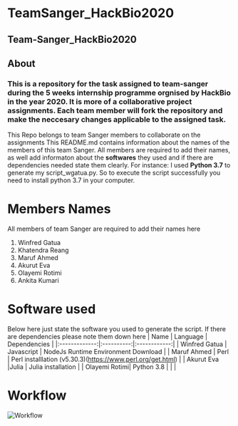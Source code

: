 # TeamSanger_HackBio2020
## Team-Sanger_HackBio2020

## About
### This is a repository for the task assigned to team-sanger during the 5 weeks internship programme orgnised by HackBio in the year 2020. It is more of a collaborative project assignments. Each team member will fork the repository and make the neccesary changes applicable to the assigned task. 

This Repo belongs to team Sanger members to collaborate on the assignments
This README.md contains information about the names of the members of this team Sanger. All members are required to add their names, as well add informaton about the **softwares** they used and if there are dependencies needed state them clearly.
For instance: I used **Python 3.7** to generate my script_wgatua.py. So to execute the script successfully you need to install python 3.7 in your computer.

# Members Names
All members of team Sanger are required to add their names here
1. Winfred Gatua
2. Khatendra Reang
3. Maruf Ahmed
4. Akurut Eva
5. Olayemi Rotimi
6. Ankita Kumari


# Software used

Below here just state the software you used to generate the script. If there are dependencies please note them down here
|      Name     |  Language  | Dependencies |
|:-------------:|:----------:|:------------:|
| Winfred Gatua | Javascript |  NodeJs Runtime Environment Download |
|  Maruf Ahmed  |      Perl     |       Perl installlation (v5.30.3)(https://www.perl.org/get.html)      |
| Akurut Eva    |Julia       |  Julia installation      |
| Olayemi Rotimi| Python 3.8
|            |               | 

# Workflow
![Workflow](https://github.com/winfrednyoroka/TeamSanger_HackBio2020/blob/master/Flowchart.png)
